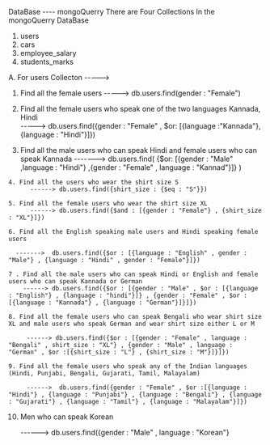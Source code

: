 DataBase ---- mongoQuerry
There are Four Collections In the mongoQuerry DataBase
1. users
2. cars
3. employee_salary
4. students_marks 

A. For users Collecton -----> 

   1. Find all the female users 
          -----> db.users.find(gender : "Female")


   2. Find all the female users who speak one of the two languages        Kannada,   Hindi   
        ----->  db.users.find({gender : "Female" , $or: [{language :"Kannada"}, {language : "Hindi"}]})


   3. Find all the male users who can speak Hindi and female users who can speak Kannada 
         -------> db.users.find( {$or: [{gender : "Male" ,language : "Hindi"} ,{gender : "Female" , language : "Kannad"}]} )


    4. Find all the users who wear the shirt size S
          ------> db.users.find({shirt_size : {$eq : "S"}})

    5. Find all the female users who wear the shirt size XL 
          ------> db.users.find({$and : [{gender : "Female"} , {shirt_size : "XL"}]})

    6. Find all the English speaking male users and Hindi speaking female users
      
      ------->  db.users.find({$or : [{language : "English" , gender : "Male"} , {language : "Hindi" , gender : "Female"}]})

    7 . Find all the male users who can speak Hindi or English and female users who can speak Kannada or German
        ------> db.users.find({$or : [{gender : "Male" , $or : [{language : "English"} , {language : "hindi"}]} , {gender : "Female" , $or : [{language : "Kannada"} , {language : "German"}]}]})

    8. Find all the female users who can speak Bengali who wear shirt size XL and male users who speak German and wear shirt size either L or M

         ------> db.users.find({$or : [{gender : "Female" , language : "Bengali" , shirt_size : "XL"} , {gender : "Male" , language : "German" , $or :[{shirt_size : "L"} , {shirt_size : "M"}]}]})

    9. Find all the female users who speak any of the Indian languages (Hindi, Punjabi, Bengali, Gujarati, Tamil, Malayalam)
        
         ------>  db.users.find({gender : "Female" , $or :[{language : "Hindi"} , {language : "Punjabi"} , {language : "Bengali"} , {language : "Gujarati"} , {language : "Tamil"} , {language : "Malayalam"}]})

  10. Men who can speak Korean
     
       ------>  db.users.find({gender : "Male" , language : "Korean"}